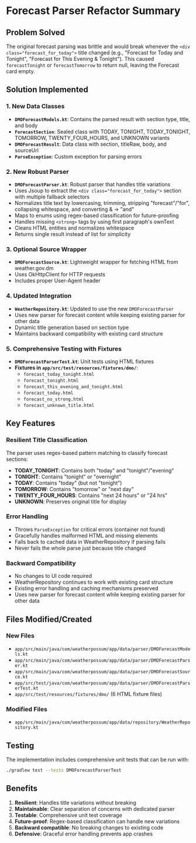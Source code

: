 # Forecast Parser Refactor Summary

## Problem Solved
The original forecast parsing was brittle and would break whenever the `<div class="forecast_for_today">` title changed (e.g., "Forecast for Today and Tonight", "Forecast for This Evening & Tonight"). This caused `forecastTonight` or `forecastTomorrow` to return null, leaving the Forecast card empty.

## Solution Implemented

### 1. New Data Classes
- **`DMOForecastModels.kt`**: Contains the parsed result with section type, title, and body
- **`ForecastSection`**: Sealed class with TODAY, TONIGHT, TODAY_TONIGHT, TOMORROW, TWENTY_FOUR_HOURS, and UNKNOWN variants
- **`DMOForecastResult`**: Data class with section, titleRaw, body, and sourceUrl
- **`ParseException`**: Custom exception for parsing errors

### 2. New Robust Parser
- **`DMOForecastParser.kt`**: Robust parser that handles title variations
- Uses Jsoup to extract the `<div class="forecast_for_today">` section with multiple fallback selectors
- Normalizes title text by lowercasing, trimming, stripping "forecast"/"for", collapsing whitespace, and converting & → "and"
- Maps to enums using regex-based classification for future-proofing
- Handles missing `<strong>` tags by using first paragraph's ownText
- Cleans HTML entities and normalizes whitespace
- Returns single result instead of list for simplicity

### 3. Optional Source Wrapper
- **`DMOForecastSource.kt`**: Lightweight wrapper for fetching HTML from weather.gov.dm
- Uses OkHttpClient for HTTP requests
- Includes proper User-Agent header

### 4. Updated Integration
- **`WeatherRepository.kt`**: Updated to use the new `DMOForecastParser`
- Uses new parser for forecast content while keeping existing parser for other data
- Dynamic title generation based on section type
- Maintains backward compatibility with existing card structure

### 5. Comprehensive Testing with Fixtures
- **`DMOForecastParserTest.kt`**: Unit tests using HTML fixtures
- **Fixtures in `app/src/test/resources/fixtures/dmo/`**:
  - `forecast_today_tonight.html`
  - `forecast_tonight.html`
  - `forecast_this_evening_and_tonight.html`
  - `forecast_today.html`
  - `forecast_no_strong.html`
  - `forecast_unknown_title.html`

## Key Features

### Resilient Title Classification
The parser uses regex-based pattern matching to classify forecast sections:
- **TODAY_TONIGHT**: Contains both "today" and "tonight"/"evening"
- **TONIGHT**: Contains "tonight" or "overnight"
- **TODAY**: Contains "today" (but not "tonight")
- **TOMORROW**: Contains "tomorrow" or "next day"
- **TWENTY_FOUR_HOURS**: Contains "next 24 hours" or "24 hrs"
- **UNKNOWN**: Preserves original title for display

### Error Handling
- Throws `ParseException` for critical errors (container not found)
- Gracefully handles malformed HTML and missing elements
- Falls back to cached data in WeatherRepository if parsing fails
- Never fails the whole parse just because title changed

### Backward Compatibility
- No changes to UI code required
- WeatherRepository continues to work with existing card structure
- Existing error handling and caching mechanisms preserved
- Uses new parser for forecast content while keeping existing parser for other data

## Files Modified/Created

### New Files
- `app/src/main/java/com/weatherpossum/app/data/parser/DMOForecastModels.kt`
- `app/src/main/java/com/weatherpossum/app/data/parser/DMOForecastParser.kt`
- `app/src/main/java/com/weatherpossum/app/data/parser/DMOForecastSource.kt`
- `app/src/test/java/com/weatherpossum/app/data/parser/DMOForecastParserTest.kt`
- `app/src/test/resources/fixtures/dmo/` (6 HTML fixture files)

### Modified Files
- `app/src/main/java/com/weatherpossum/app/data/repository/WeatherRepository.kt`

## Testing
The implementation includes comprehensive unit tests that can be run with:
```bash
./gradlew test --tests DMOForecastParserTest
```

## Benefits
1. **Resilient**: Handles title variations without breaking
2. **Maintainable**: Clear separation of concerns with dedicated parser
3. **Testable**: Comprehensive unit test coverage
4. **Future-proof**: Regex-based classification can handle new variations
5. **Backward compatible**: No breaking changes to existing code
6. **Defensive**: Graceful error handling prevents app crashes
